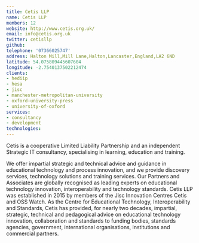 ```yaml
---
title: Cetis LLP
name: Cetis LLP
members: 12
website: http://www.cetis.org.uk/
email: info@cetis.org.uk
twitter: cetisllp
github: 
telephone: '07366025747'
address: Halton Mill,Mill Lane,Halton,Lancaster,England,LA2 6ND
latitude: 54.075809445607604
longitude: -2.7540137502212474
clients: 
- hediip
- hesa
- jisc
- manchester-metropolitan-university
- oxford-university-press
- university-of-oxford
services: 
- consultancy
- development
technologies: 
---
```


Cetis is a cooperative Limited Liability Partnership and an independent Strategic IT consultancy, specialising in learning, education and training.

We offer impartial strategic and technical advice and guidance in educational technology and process innovation, and we provide discovery services, technology solutions and training services. Our Partners and Associates are globally recognised as leading experts on educational technology innovation, interoperability and technology standards. Cetis LLP was established in 2015 by members of the Jisc Innovation Centres Cetis and OSS Watch. As the Centre for Educational Technology, Interoperability and Standards, Cetis has provided, for nearly two decades, impartial, strategic, technical and pedagogical advice on educational technology innovation, collaboration and standards to funding bodies, standards agencies, government, international organisations, institutions and commercial partners.
